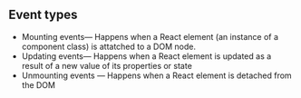 ## Event types

- Mounting events— Happens when a React element (an instance of a component class) is attatched to a DOM node. 
- Updating events— Happens when a React element is updated as a result of a new value of its properties or state   
- Unmounting events — Happens when a React element is detached from the DOM